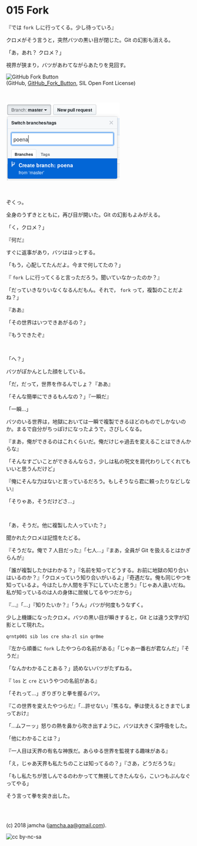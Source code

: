 

# 015 Fork

『では `fork` しに行ってくる。少し待っていろ』  

クロメがそう言うと，突然バツの黒い目が閉じた。Git の幻影も消える。  

「あ，あれ？ クロメ？」  

視界が狭まり，バツがあわてながらあたりを見回す。  

![GitHub Fork Button](https://upload.wikimedia.org/wikipedia/commons/3/38/GitHub_Fork_Button.png)  
(GitHub, [GitHub\_Fork\_Button](https://commons.wikimedia.org/wiki/File:GitHub_Fork_Button.png), SIL Open Font License)  

<br>  

![create remote branch](./images/create-remote-branch.png)   

<br>  

ぞくっ。  

全身のうずきとともに，再び目が開いた。Git の幻影もよみがえる。  

「く，クロメ？」  

『何だ』  

すぐに返事があり，バツはほっとする。  

「もう，心配してたんだよ。今まで何してたの？」  

『 `fork` しに行ってくると言っただろう。聞いていなかったのか？』  

「だっていきなりいなくなるんだもん。それで， `fork` って，複製のことだよね？」  

『ああ』  

「その世界はいつできあがるの？」  

『もうできたぞ』  

<br>  

「へ？」  

バツがぽかんとした顔をしている。  

「だ，だって，世界を作るんでしょ？『ああ』  

「そんな簡単にできるもんなの？」『一瞬だ』  

「一瞬…」  

バツのいる世界は，地獄においては一瞬で複製できるほどのものでしかないのか。まるで自分がちっぽけになったようで，さびしくなる。  

『まあ，俺ができるのはこれくらいだ。俺だけじゃ過去を変えることはできんからな』  

「そんなすごいことができるんならさ，少しは私の呪文を肩代わりしてくれてもいいと思うんだけど」  

『俺にそんな力はないと言っているだろう。もしそうなら君に頼ったりなどしない』  

「そりゃあ，そうだけどさ…」  

<br>  

「あ，そうだ。他に複製した人っていた？」  

聞かれたクロメは記憶をたどる。  

『そうだな。俺で 7 人目だった』「七人…」『まあ，全員が Git を扱えるとはかぎらんが』  

「誰が複製したかはわかる？」『名前を知ってどうする。お前に地獄の知り合いはいるのか？』「クロメっていう知り合いがいるよ」『奇遇だな。俺も同じやつを知っているよ。今はたしか人間を手下にしていたと思う』「じゃあ人違いだね。私が知っているのは人の身体に居候してるやつだから」  

『…』「…」『知りたいか？』「うん」バツが何度もうなずく。  

少し上機嫌になったクロメ。バツの黒い目が瞬きすると，Git とは違う文字が幻影として現れた。  

    qrntp001 sib los cre sha-zl sin qr0me

『左から順番に `fork` したやつらの名前がある』「じゃあ一番右が君なんだ」『そうだ』  

「なんかわかることある？」読めないバツがたずねる。  

『 `los` と `cre` というやつの名前がある』  

「それって…」ぎりぎりと拳を握るバツ。  

『この世界を変えたやつらだ』「…許せない」『焦るな。拳は使えるときまでしまっておけ』  

「…ムフーッ」怒りの熱を鼻から吹き出すように，バツは大きく深呼吸をした。  

「他にわかることは？」  

『一人目は天界の有名な神族だ。あらゆる世界を監視する趣味がある』  

「え，じゃあ天界も私たちのことは知ってるの？」『さあ，どうだろうな』  

「もし私たちが苦しんでるのわかってて無視してきたんなら，こいつもぶんなぐってやる」  

そう言って拳を突き出した。  

<br>  
<br>  

(c) 2018 jamcha (jamcha.aa@gmail.com).  

![cc by-nc-sa](https://i.creativecommons.org/l/by-nc-sa/4.0/88x31.png)  

